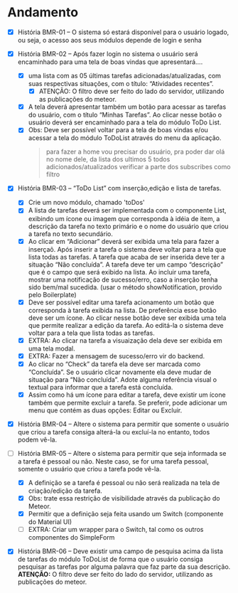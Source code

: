 # Andamento

- [x] História BMR-01 – O sistema só estará disponível para o usuário logado, ou seja, o acesso aos seus módulos depende de login e senha

- [x] História BMR-02 – Após fazer login no sistema o usuário será encaminhado para uma tela de boas vindas que apresentará….

  - [x] uma lista com as 05 últimas tarefas adicionadas/atualizadas, com suas respectivas situações, com o título: “Atividades recentes”.
    - [x] ATENÇÃO: O filtro deve ser feito do lado do servidor, utilizando as publicações do meteor.
  - [x] A tela deverá apresentar também um botão para acessar as tarefas do usuário, com o título “Minhas Tarefas”. Ao clicar nesse botão o usuário deverá ser encaminhado para a tela do módulo ToDo List.
  - [x] Obs: Deve ser possível voltar para a tela de boas vindas e/ou acessar a tela do módulo ToDoList através do menu da aplicação.
    > para fazer a home vou precisar
    > do usuário, pra poder dar olá no nome dele,
    > da lista dos ultimos 5 todos adicionados/atualizados
    > verificar a parte dos subscribes como filtro

- [x] História BMR-03 – “ToDo List” com inserção,edição e lista de tarefas.

  - [x] Crie um novo módulo, chamado 'toDos'
  - [x] A lista de tarefas deverá ser implementada com o componente List, exibindo um ícone ou imagem que corresponda à idéia de item, a descrição da tarefa no texto primário e o nome do usuário que criou a tarefa no texto secundário.
  - [x] Ao clicar em “Adicionar” deverá ser exibida uma tela para fazer a inserçaõ. Após inserir a tarefa o sistema deve voltar para a tela que lista todas as tarefas. A tarefa que acaba de ser inserida deve ter a situação “Não concluída”. A tarefa deve ter um campo “descrição” que é o campo que será exibido na lista. Ao incluir uma tarefa, mostrar uma notificação de sucesso/erro, caso a inserção tenha sido bem/mal sucedida. (usar o método showNotification, provido pelo Boilerplate)
  - [x] Deve ser possível editar uma tarefa acionamento um botão que corresponda à tarefa exibida na lista. De preferência esse botão deve ser um ícone. Ao clicar nesse botão deve ser exibida uma tela que permite realizar a edição da tarefa. Ao editá-la o sistema deve voltar para a tela que lista todas as tarefas.
  - [x] EXTRA: Ao clicar na tarefa a visuaização dela deve ser exibida em uma tela modal.
  - [x] EXTRA: Fazer a mensagem de sucesso/erro vir do backend.
  - [x] Ao clicar no “Check” da tarefa ela deve ser marcada como “Concluída”. Se o usuário clicar novamente ela deve mudar de situação para “Não concluída”. Adote alguma referência visual o textual para informar que a tarefa está concluída.
  - [x] Assim como há um ícone para editar a tarefa, deve existir um ícone também que permite excluir a tarefa. Se preferir, pode adicionar um menu que contém as duas opções: Editar ou Excluir.

- [x] História BMR-04 – Altere o sistema para permitir que somente o usuário que criou a tarefa consiga alterá-la ou excluí-la no entanto, todos podem vê-la.

- [ ] História BMR-05 – Altere o sistema para permitir que seja informada se a tarefa é pessoal ou não. Neste caso, se for uma tarefa pessoal, somente o usuário que criou a tarefa pode vê-la.

  - [x] A definição se a tarefa é pessoal ou não será realizada na tela de criação/edição da tarefa.
  - [x] Obs: trate essa restrição de visibilidade através da publicação do Meteor.
  - [x] Permitir que a definição seja feita usando um Switch (componente do Material UI)
  - [ ] EXTRA: Criar um wrapper para o Switch, tal como os outros componentes do SimpleForm

- [x] História BMR-06 – Deve existir uma campo de pesquisa acima da lista de tarefas do módulo ToDoList de forma que o usuário consiga pesquisar as tarefas por alguma palavra que faz parte da sua descrição. **ATENÇÃO:** O filtro deve ser feito do lado do servidor, utilizando as publicações do meteor.
